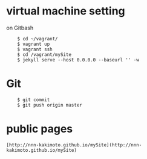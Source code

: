 # virtual machine setting
on Gitbash
```
	$ cd ~/vagrant/
	$ vagrant up
	$ vagrant ssh
	$ cd /vagrant/mySite
	$ jekyll serve --host 0.0.0.0 --baseurl '' -w
 ```

# Git
``` 
	$ git commit 
	$ git push origin master
 ```
 
# public pages
	[http://nnn-kakimoto.github.io/mySite](http://nnn-kakimoto.github.io/mySite)
